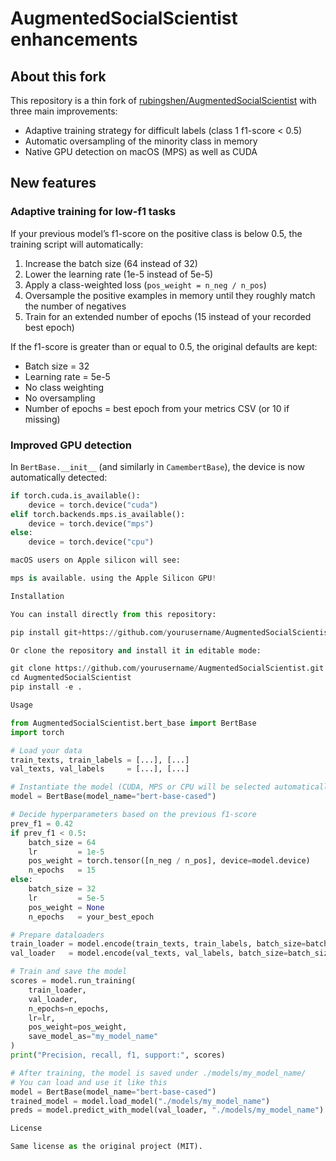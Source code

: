 # AugmentedSocialScientist enhancements

## About this fork

This repository is a thin fork of [rubingshen/AugmentedSocialScientist](https://github.com/rubingshen/AugmentedSocialScientist) with three main improvements:

- Adaptive training strategy for difficult labels (class 1 f1-score < 0.5)
- Automatic oversampling of the minority class in memory
- Native GPU detection on macOS (MPS) as well as CUDA

## New features

### Adaptive training for low-f1 tasks

If your previous model’s f1-score on the positive class is below 0.5, the training script will automatically:

1. Increase the batch size (64 instead of 32)
2. Lower the learning rate (1e-5 instead of 5e-5)
3. Apply a class-weighted loss (`pos_weight = n_neg / n_pos`)
4. Oversample the positive examples in memory until they roughly match the number of negatives
5. Train for an extended number of epochs (15 instead of your recorded best epoch)

If the f1-score is greater than or equal to 0.5, the original defaults are kept:

- Batch size = 32
- Learning rate = 5e-5
- No class weighting
- No oversampling
- Number of epochs = best epoch from your metrics CSV (or 10 if missing)

### Improved GPU detection

In `BertBase.__init__` (and similarly in `CamembertBase`), the device is now automatically detected:

```python
if torch.cuda.is_available():
    device = torch.device("cuda")
elif torch.backends.mps.is_available():
    device = torch.device("mps")
else:
    device = torch.device("cpu")

macOS users on Apple silicon will see:

mps is available. using the Apple Silicon GPU!

Installation

You can install directly from this repository:

pip install git+https://github.com/yourusername/AugmentedSocialScientist.git

Or clone the repository and install it in editable mode:

git clone https://github.com/yourusername/AugmentedSocialScientist.git
cd AugmentedSocialScientist
pip install -e .

Usage

from AugmentedSocialScientist.bert_base import BertBase
import torch

# Load your data
train_texts, train_labels = [...], [...]
val_texts, val_labels     = [...], [...]

# Instantiate the model (CUDA, MPS or CPU will be selected automatically)
model = BertBase(model_name="bert-base-cased")

# Decide hyperparameters based on the previous f1-score
prev_f1 = 0.42
if prev_f1 < 0.5:
    batch_size = 64
    lr         = 1e-5
    pos_weight = torch.tensor([n_neg / n_pos], device=model.device)
    n_epochs   = 15
else:
    batch_size = 32
    lr         = 5e-5
    pos_weight = None
    n_epochs   = your_best_epoch

# Prepare dataloaders
train_loader = model.encode(train_texts, train_labels, batch_size=batch_size)
val_loader   = model.encode(val_texts, val_labels, batch_size=batch_size)

# Train and save the model
scores = model.run_training(
    train_loader,
    val_loader,
    n_epochs=n_epochs,
    lr=lr,
    pos_weight=pos_weight,
    save_model_as="my_model_name"
)
print("Precision, recall, f1, support:", scores)

# After training, the model is saved under ./models/my_model_name/
# You can load and use it like this
model = BertBase(model_name="bert-base-cased")
trained_model = model.load_model("./models/my_model_name")
preds = model.predict_with_model(val_loader, "./models/my_model_name")

License

Same license as the original project (MIT).

